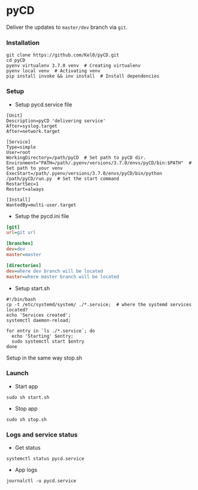# pyCD
Deliver the updates to `master/dev` branch via `git`.

### Installation
```shell
git clone https://github.com/Kel0/pyCD.git
cd pyCD
pyenv virtualenv 3.7.0 venv  # Creating virtualenv
pyenv local venv  # Activating venv
pip install invoke && inv install  # Install dependencies
```

### Setup
- Setup pycd.service file
```unit file (systemd)
[Unit]
Description=pyCD 'delivering service'
After=syslog.target
After=network.target

[Service]
Type=simple
User=root
WorkingDirectory=/path/pyCD  # Set path to pyCD dir.
Environment="PATH=/path/.pyenv/versions/3.7.0/envs/pyCD/bin:$PATH"  # Set path to your venv
ExecStart=/path/.pyenv/versions/3.7.0/envs/pyCD/bin/python /path/pyCD/run.py  # Set the start command
RestartSec=1
Restart=always

[Install]
WantedBy=multi-user.target
```
- Setup the pycd.ini file
```ini
[git]
url=git url

[branches]
dev=dev
master=master

[directories]
dev=where dev branch will be located
master=where master branch will be located
```
- Setup start.sh
```shell
#!/bin/bash
cp -t /etc/systemd/system/ ./*.service;  # where the systemd services located?
echo 'Services created';
systemctl daemon-reload;

for entry in `ls ./*.service`; do
  echo 'Starting' $entry;
  sudo systemctl start $entry
done
```
Setup in the same way stop.sh

### Launch
- Start app
```shell
sudo sh start.sh
```
- Stop app
```shell
sudo sh stop.sh
```


### Logs and service status
- Get status
```shell
systemctl status pycd.service
```
- App logs
```shell
journalctl -u pycd.service
```
